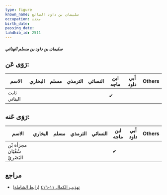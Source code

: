```yaml
---
type: figure
known_name: سليمان بن داود الصائغ
occupation: محدث
birth_date:
passing_date:
tahdhib_id: 2511
---
```

##### سليمان بن داود بن مسلم الهنائي

## رَوَى عَن:
| الاسم        | البخاري | مسلم | الترمذي | النسائي | ابن ماجه | أبي داود | Others |
| ------------ | ------- | ---- | ------- | ------- | -------- | -------- | ------ |
| ثابت البناني |         |      |         |         | ✔        |          |        |
## رَوَى عَنه:
| الاسم                         | البخاري | مسلم | الترمذي | النسائي | ابن ماجه | أبي داود | Others |
| ----------------------------- | ------- | ---- | ------- | ------- | -------- | -------- | ------ |
| مجزأة بْن سُفْيَان البَصْرِيّ |         |      |         |         | ✔        |          |        |
## مراجع
- [تهذيب الكمال ١١-٤١٦](obsidian://open?vault=Tahdhib-al-Kamal&file=Figures/٢٥١١-سليمان%20بن%20داود%20بن%20مسلم%20الهنائي) ([رابط الشاملة](https://shamela.ws/book/3722/5736))